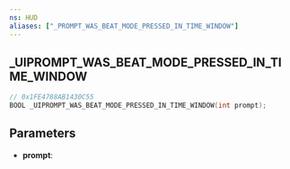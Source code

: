 ```yaml
---
ns: HUD
aliases: ["_PROMPT_WAS_BEAT_MODE_PRESSED_IN_TIME_WINDOW"]
---
```

## _UIPROMPT_WAS_BEAT_MODE_PRESSED_IN_TIME_WINDOW

```c
// 0x1FE4788AB1430C55
BOOL _UIPROMPT_WAS_BEAT_MODE_PRESSED_IN_TIME_WINDOW(int prompt);
```

## Parameters
* **prompt**:
